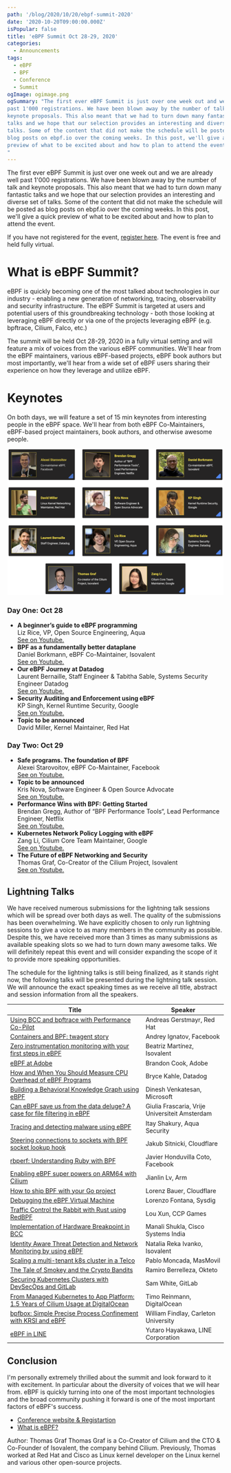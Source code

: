 ```yaml
---
path: '/blog/2020/10/20/ebpf-summit-2020'
date: '2020-10-20T09:00:00.000Z'
isPopular: false
title: 'eBPF Summit Oct 28-29, 2020'
categories:
  - Announcements
tags:
  - eBPF
  - BPF
  - Conference
  - Summit
ogImage: ogimage.png
ogSummary: "The first ever eBPF Summit is just over one week out and we are already well
past 1'000 registrations. We have been blown away by the number of talk and
keynote proposals. This also meant that we had to turn down many fantastic
talks and we hope that our selection provides an interesting and diverse set of
talks. Some of the content that did not make the schedule will be posted as
blog posts on ebpf.io over the coming weeks. In this post, we'll give a quick
preview of what to be excited about and how to plan to attend the event.
"
---
```


The first ever eBPF Summit is just over one week out and we are already well
past 1'000 registrations. We have been blown away by the number of talk and
keynote proposals. This also meant that we had to turn down many fantastic
talks and we hope that our selection provides an interesting and diverse set of
talks. Some of the content that did not make the schedule will be posted as
blog posts on ebpf.io over the coming weeks. In this post, we'll give a quick
preview of what to be excited about and how to plan to attend the event.

If you have not registered for the event, [register
here](https://ebpf.io/summit-2020/). The event is free and held fully virtual.

# What is eBPF Summit?

eBPF is quickly becoming one of the most talked about technologies in our
industry - enabling a new generation of networking, tracing, observability and
security infrastructure. The eBPF Summit is targeted at users and potential
users of this groundbreaking technology - both those looking at leveraging eBPF
directly or via one of the projects leveraging eBPF (e.g. bpftrace, Cilium,
Falco, etc.)

The summit will be held Oct 28-29, 2020 in a fully virtual setting and will
feature a mix of voices from the various eBPF communities. We'll hear from the
eBPF maintainers, various eBPF-based projects, eBPF book authors but most
importantly, we'll hear from a wide set of eBPF users sharing their experience
on how they leverage and utilize eBPF.

# Keynotes

On both days, we will feature a set of 15 min keynotes from interesting people
in the eBPF space. We'll hear from both eBPF Co-Maintainers, eBPF-based project
maintainers, book authors, and otherwise awesome people.

![](keynotes.png)

### Day One: Oct 28

- **A beginner’s guide to eBPF programming**<br />
  Liz Rice, VP, Open Source Engineering, Aqua<br />
  [See on Youtube.](https://www.youtube.com/watch?v=lrSExTfS-iQ)
- **BPF as a fundamentally better dataplane**<br />
  Daniel Borkmann, eBPF Co-Maintainer, Isovalent<br />
  [See on Youtube.](https://www.youtube.com/watch?v=Qhm1Zn_BNi4)
- **Our eBPF Journey at Datadog**<br />
  Laurent Bernaille, Staff Engineer & Tabitha Sable, Systems Security Engineer Datadog<br />
  [See on Youtube.](https://www.youtube.com/watch?v=6mTVuZUHLBg)
- **Security Auditing and Enforcement using eBPF**<br />
  KP Singh, Kernel Runtime Security, Google<br />
  [See on Youtube.](https://www.youtube.com/watch?v=XFJw37Vwzcc)
- **Topic to be announced**<br />
  David Miller, Kernel Maintainer, Red Hat

### Day Two: Oct 29

- **Safe programs. The foundation of BPF**<br />
  Alexei Starovoitov, eBPF Co-Maintainer, Facebook<br />
  [See on Youtube.](https://www.youtube.com/watch?v=AV8xY318rtc)
- **Topic to be announced**<br />
  Kris Nova, Software Engineer & Open Source Advocate<br />
  [See on Youtube.](https://www.youtube.com/watch?v=6E-xA0ZjIGM)
- **Performance Wins with BPF: Getting Started**<br />
  Brendan Gregg, Author of “BPF Performance Tools“, Lead Performance Engineer, Netflix<br />
  [See on Youtube.](https://www.youtube.com/watch?v=wyfhjr_ufag)
- **Kubernetes Network Policy Logging with eBPF**<br />
  Zang Li, Cilium Core Team Maintainer, Google<br />
  [See on Youtube.](https://www.youtube.com/watch?v=oLS25ztnlMk)
- **The Future of eBPF Networking and Security**<br />
  Thomas Graf, Co-Creator of the Cilium Project, Isovalent<br />
  [See on Youtube.](https://www.youtube.com/watch?v=slBAYUDABDA)

## Lightning Talks

We have received numerous submissions for the lightning talk sessions which
will be spread over both days as well. The quality of the submissions has been
overwhelming. We have explicitly chosen to only run lightning sessions to give
a voice to as many members in the community as possible. Despite this, we have
received more than 3 times as many submissions as available speaking slots so
we had to turn down many awesome talks. We will definitely repeat this event
and will consider expanding the scope of it to provide more speaking
opportunities.

The schedule for the lightning talks is still being finalized, as it stands
right now, the following talks will be presented during the lightning talk
session. We will announce the exact speaking times as we receive all title,
abstract and session information from all the speakers.

| Title                                                                                                                             | Speaker                                        |
| --------------------------------------------------------------------------------------------------------------------------------- | ---------------------------------------------- |
| [Using BCC and bpftrace with Performance Co-Pilot](https://www.youtube.com/watch?v=XmMVhvjmD9I)                                   | Andreas Gerstmayr, Red Hat                     |
| [Containers and BPF: twagent story](https://www.youtube.com/watch?v=lO0dYHl3I8Y)                                                  | Andrey Ignatov, Facebook                       |
| [Zero instrumentation monitoring with your first steps in eBPF](https://www.youtube.com/watch?v=GaY2d8e-gk0)                      | Beatriz Martínez, Isovalent                    |
| [eBPF at Adobe](https://www.youtube.com/watch?v=7UQ2CU6UEGY)                                                                      | Brandon Cook, Adobe                            |
| [How and When You Should Measure CPU Overhead of eBPF Programs](https://www.youtube.com/watch?v=b0TxKiGMWpI)                      | Bryce Kahle, Datadog                           |
| [Building a Behavioral Knowledge Graph using eBPF](https://www.youtube.com/watch?v=Sun0bWGVl_o)                                   | Dinesh Venkatesan, Microsoft                   |
| [Can eBPF save us from the data deluge? A case for file filtering in eBPF](https://www.youtube.com/watch?v=qEtDoHWYrhA)           | Giulia Frascaria, Vrije Universiteit Amsterdam |
| [Tracing and detecting malware using eBPF](https://www.youtube.com/watch?v=UD7bF6nWagQ)                                           | Itay Shakury, Aqua Security                    |
| [Steering connections to sockets with BPF socket lookup hook](https://www.youtube.com/watch?v=vCJ8kDYI8ZE)                        | Jakub Sitnicki, Cloudflare                     |
| [rbperf: Understanding Ruby with BPF](https://www.youtube.com/watch?v=oeGom1zl0a8)                                                | Javier Honduvilla Coto, Facebook               |
| [Enabling eBPF super powers on ARM64 with Cilium](https://www.youtube.com/watch?v=Sk_Kn-1pWt8)                                    | Jianlin Lv, Arm                                |
| [How to ship BPF with your Go project](https://www.youtube.com/watch?v=lijS-0da5U8)                                               | Lorenz Bauer, Cloudflare                       |
| [Debugging the eBPF Virtual Machine](https://www.youtube.com/watch?v=W6rgaghycFI)                                                 | Lorenzo Fontana, Sysdig                        |
| [Traffic Control the Rabbit with Rust using RedBPF](https://www.youtube.com/watch?v=s-Tn-xjUnPE)                                  | Lou Xun, CCP Games                             |
| [Implementation of Hardware Breakpoint in BCC](https://www.youtube.com/watch?v=Nw-tTmxIHUA)                                       | Manali Shukla, Cisco Systems India             |
| [Identity Aware Threat Detection and Network Monitoring by using eBPF](https://www.youtube.com/watch?v=JQZQwR57Lmg)               | Natalia Reka Ivanko, Isovalent                 |
| [Scaling a multi-tenant k8s cluster in a Telco](https://www.youtube.com/watch?v=JH3pcmhNEHA)                                      | Pablo Moncada, MasMovil                        |
| [The Tale of Smokey and the Crypto Bandits](https://www.youtube.com/watch?v=tplv3Hjjv2Q)                                          | Ramiro Berrelleza, Okteto                      |
| [Securing Kubernetes Clusters with DevSecOps and GitLab](https://www.youtube.com/watch?v=kwQ0ooO3UM8)                             | Sam White, GitLab                              |
| [From Managed Kubernetes to App Platform: 1.5 Years of Cilium Usage at DigitalOcean](https://www.youtube.com/watch?v=xez34h7EY3A) | Timo Reinmann, DigitalOcean                    |
| [bpfbox: Simple Precise Process Confinement with KRSI and eBPF](https://www.youtube.com/watch?v=evHw9QHElNE)                      | William Findlay, Carleton University           |
| [eBPF in LINE](https://www.youtube.com/watch?v=cxfVpBYlol4)                                                                       | Yutaro Hayakawa, LINE Corporation              |

## Conclusion

I'm personally extremely thrilled about the summit and look forward to it with
excitement. In particular about the diversity of voices that we will hear from.
eBPF is quickly turning into one of the most important technologies and the
broad community pushing it forward is one of the most important factors of
eBPF's success.

- [Conference website & Registartion](https://ebpf.io/summit-2020/)
- [What is eBPF?](https://ebpf.io/what-is-ebpf)

<div class="blog-authors">
  <div class="blog-author">
    <span class="blog-author-header">
      Author: Thomas Graf
    </span>
    <span class="blog-author-bio">
    Thomas Graf is a Co-Creator of Cilium and the CTO & Co-Founder of
    Isovalent, the company behind Cilium. Previously, Thomas worked at Red Hat
    and Cisco as Linux kernel developer on the Linux kernel and various other
    open-source projects.
    </span>
  </div>
</div>
